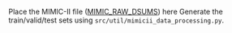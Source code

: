 Place the MIMIC-II file ([MIMIC_RAW_DSUMS](https://archive.physionet.org/works/ICD9CodingofDischargeSummaries/)) here
Generate the train/valid/test sets using `src/util/mimicii_data_processing.py`.


